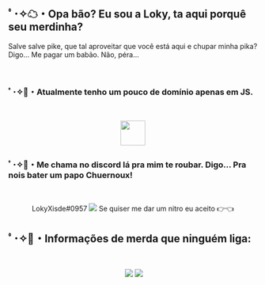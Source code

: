  
<h2>ﾟ･✧☁・Opa bão? Eu sou a Loky, ta aqui porquê seu merdinha?</h2>
<p>Salve salve pike, que tal aproveitar que você está aqui e chupar minha pika? Digo... Me pagar um babão. Não, péra...</p>

​
<h3>ﾟ･✧🍭・Atualmente tenho um pouco de domínio apenas em JS.</h3>
 ​ ​<p align="center" >
     <img src="https://i.imgur.com/6xyBInw.png" height="50"/>
 ​</p>

<h3>ﾟ･✧🍬・Me chama no discord lá pra mim te roubar. Digo... Pra nois bater um papo Chuernoux!</h3>
 ​<p align="center" > 
      LokyXisde#0957
 ​    <img src="https://discord.c99.nl/widget/theme-4/894757773928202260.png" /> 
 ​     Se quiser me dar um nitro eu aceito 👉👈
</p>

<h2>ﾟ･✧🍡・Informações de merda que ninguém liga: </h2>
 ​<p align="center" > 
 ​    <img src="https://github-readme-stats.vercel.app/api?username=Lokydc&show_icons=true&theme=tokyonight" /> 
 ​    <img src="https://github-readme-stats.vercel.app/api/top-langs/?username=Lokydc&layout=compact&theme=tokyonight" /> 
</p>
